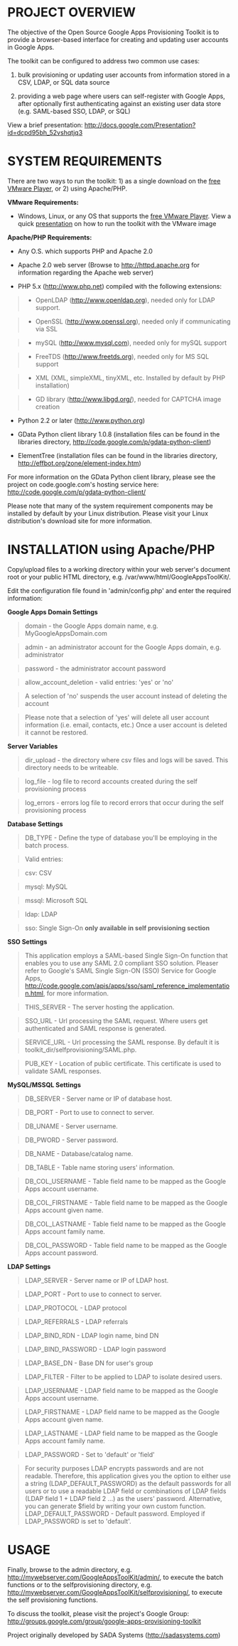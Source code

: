 # PROJECT OVERVIEW #

The objective of the Open Source Google Apps Provisioning Toolkit is to provide a browser-based interface for creating and updating user accounts in Google Apps.

The toolkit can be configured to address two common use cases:

1. bulk provisioning or updating user accounts from information stored in a CSV, LDAP, or SQL data source

2. providing a web page where users can self-register with Google Apps, after optionally first authenticating against an existing user data store (e.g. SAML-based SSO, LDAP, or SQL)

View a brief presentation: http://docs.google.com/Presentation?id=dcpd95bh_52vshqtjq3


# SYSTEM REQUIREMENTS #

There are two ways to run the toolkit:  1) as a single download on the [free VMware Player](http://www.vmware.com/products/player/), or 2) using Apache/PHP.

**VMware Requirements:**

- Windows, Linux, or any OS that supports the [free VMware Player](http://www.vmware.com/products/player/).  View a quick [presentation](http://docs.google.com/Presentation?id=dcm3w56_2683ntdzgq) on how to run the toolkit with the VMware image

**Apache/PHP Requirements:**

- Any O.S. which supports PHP and Apache 2.0

- Apache 2.0 web server (Browse to http://httpd.apache.org for information regarding the Apache web server)

- PHP 5.x (http://www.php.net) compiled with the following extensions:
> - OpenLDAP (http://www.openldap.org), needed only for LDAP support.

> - OpenSSL (http://www.openssl.org), needed only if communicating via SSL

> - mySQL (http://www.mysql.com), needed only for mySQL support

> - FreeTDS (http://www.freetds.org), needed only for MS SQL support

> - XML (XML, simpleXML, tinyXML, etc.  Installed by default by PHP installation)

> - GD library (http://www.libgd.org/), needed for CAPTCHA image creation

- Python 2.2 or later (http://www.python.org)

- GData Python client library 1.0.8 (installation files can be found in the libraries directory, http://code.google.com/p/gdata-python-client)

- ElementTree (installation files can be found in the libraries directory, http://effbot.org/zone/element-index.htm)

For more information on the GData Python client library, please see the project on code.google.com's hosting service here: http://code.google.com/p/gdata-python-client/

Please note that many of the system requirement components may be installed by default by your Linux distribution.  Please visit your Linux distribution's download site for more information.


# INSTALLATION using Apache/PHP #

Copy/upload files to a working directory within your web server's document root or your public HTML directory, e.g. /var/www/html/GoogleAppsToolKit/.

Edit the configuration file found in  'admin/config.php' and enter the required information:


**Google Apps Domain Settings**

> domain - the Google Apps domain name, e.g. MyGoogleAppsDomain.com

> admin - an administrator account for the Google Apps domain, e.g. administrator

> password - the administrator account password

> allow\_account\_deletion - valid entries: 'yes' or 'no'

> A selection of 'no' suspends the user account instead of deleting the account

> Please note that a selection of 'yes' will delete all user account information (i.e. email, contacts, etc.) Once a user account is deleted it cannot be restored.


**Server Variables**

> dir\_upload - the directory where csv files and logs will be saved. This directory needs to be writeable.

> log\_file - log file to record accounts created during the self provisioning process

> log\_errors - errors log file to record errors that occur during the self provisioning process


**Database Settings**

> DB\_TYPE - Define the type of database you'll be employing in the batch process.

> Valid entries:

> csv: CSV

> mysql: MySQL

> mssql: Microsoft SQL

> ldap: LDAP

> sso: Single Sign-On   **only available in self provisioning section**



**SSO Settings**

> This application employs a SAML-based Single Sign-On function that enables you to use any SAML 2.0 compliant SSO solution.   Pleaser refer to Google's SAML Single Sign-ON (SSO) Service for Google Apps, http://code.google.com/apis/apps/sso/saml_reference_implementation.html, for more information.


> THIS\_SERVER - The server hosting the application.

> SSO\_URL - Url processing the SAML request.  Where users get authenticated and SAML response is generated.

> SERVICE\_URL - Url processing the SAML response.  By default it is toolkit\_dir/selfprovisioning/SAML.php.

> PUB\_KEY - Location of public certificate.  This certificate is used to validate SAML responses.



**MySQL/MSSQL Settings**

> DB\_SERVER - Server name or IP of database host.

> DB\_PORT - Port to use to connect to server.

> DB\_UNAME - Server username.

> DB\_PWORD - Server password.

> DB\_NAME - Database/catalog name.

> DB\_TABLE - Table name storing users' information.

> DB\_COL\_USERNAME - Table field name to be mapped as the Google Apps account username.

> DB\_COL\_FIRSTNAME - Table field name to be mapped as the Google Apps account given name.

> DB\_COL\_LASTNAME - Table field name to be mapped as the Google Apps account family name.

> DB\_COL\_PASSWORD - Table field name to be mapped as the Google Apps account password.



**LDAP Settings**

> LDAP\_SERVER - Server name or IP of LDAP host.

> LDAP\_PORT - Port to use to connect to server.

> LDAP\_PROTOCOL - LDAP protocol

> LDAP\_REFERRALS - LDAP referrals

> LDAP\_BIND\_RDN - LDAP login name, bind DN

> LDAP\_BIND\_PASSWORD - LDAP login password

> LDAP\_BASE\_DN - Base DN for user's group

> LDAP\_FILTER - Filter to be applied to LDAP to isolate desired users.

> LDAP\_USERNAME - LDAP field name to be mapped as the Google Apps account username.

> LDAP\_FIRSTNAME - LDAP field name to be mapped as the Google Apps account given name.

> LDAP\_LASTNAME - LDAP field name to be mapped as the Google Apps account family name.

> LDAP\_PASSWORD - Set to 'default' or 'field'

> For security purposes LDAP encrypts passwords and are not readable. Therefore, this application gives you the option to either use a string (LDAP\_DEFAULT\_PASSWORD) as the default passwords for all users or to use a readable LDAP field or combinations of LDAP fields (LDAP field 1 + LDAP field 2 ...) as the users' password.  Alternative, you can generate $field by writing your own custom function. LDAP\_DEFAULT\_PASSWORD - Default password.  Employed if LDAP\_PASSWORD is set to 'default'.

# USAGE #

Finally, browse to the admin directory, e.g. http://mywebserver.com/GoogleAppsToolKit/admin/, to execute the batch functions or to the selfprovisioning directory, e.g. http://mywebserver.com/GoogleAppsToolKit/selfprovisioning/, to execute the self provisioning functions.

To discuss the toolkit, please visit the project's Google Group: http://groups.google.com/group/google-apps-provisioning-toolkit

Project originally developed by SADA Systems (http://sadasystems.com)